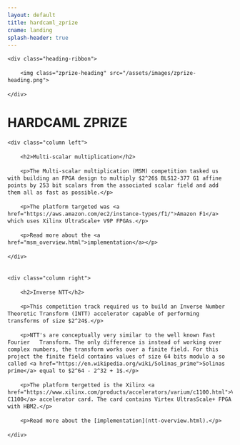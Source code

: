 ```yaml
---
layout: default
title: hardcaml_zprize
cname: landing
splash-header: true
---
```


<div class="heading-ribbon-container">

	<div class="heading-ribbon">

		<img class="zprize-heading" src="/assets/images/zprize-heading.png">

	</div>

</div>


# HARDCAML ZPRIZE


<div class="columns-container">

	<div class="column left">

		<h2>Multi-scalar multiplication</h2>

		<p>The Multi-scalar multiplication (MSM) competition tasked us with building an FPGA design to multiply $2^26$ BLS12-377 G1 affine points by 253 bit scalars from the associated scalar field and add them all as fast as possible.</p>

		<p>The platform targeted was <a href="https://aws.amazon.com/ec2/instance-types/f1/">Amazon F1</a> which uses Xilinx UltraScale+ V9P FPGAs.</p>

		<p>Read more about the <a href="msm_overview.html">implementation</a></p>

	</div>


	<div class="column right">

		<h2>Inverse NTT</h2>

		<p>This competition track required us to build an Inverse Number Theoretic Transform (INTT) accelerator capable of performing transforms of size $2^24$.</p>

		<p>NTT's are conceptually very similar to the well known Fast Fourier	Transform. The only difference is instead of working over complex numbers, the transform works over a finite field. For this project the finite field contains values of size 64 bits modulo a so called <a href="https://en.wikipedia.org/wiki/Solinas_prime">Solinas prime</a> equal to $2^64 - 2^32 + 1$.</p>

		<p>The platform tergetted is the Xilinx <a href="https://www.xilinx.com/products/accelerators/varium/c1100.html">Varium C1100</a> accelerator card. The card contains Virtex UltrasScale+ FPGA with HBM2.</p>

		<p>Read more about the [implementation](ntt-overview.html).</p>

	</div>

</div>

